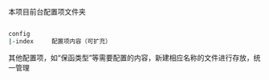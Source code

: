 本项目前台配置项文件夹

``` bash

config
|-index     配置项内容（可扩充）

```

其他配置项，如“保函类型”等需要配置的内容，新建相应名称的文件进行存放，统一管理

